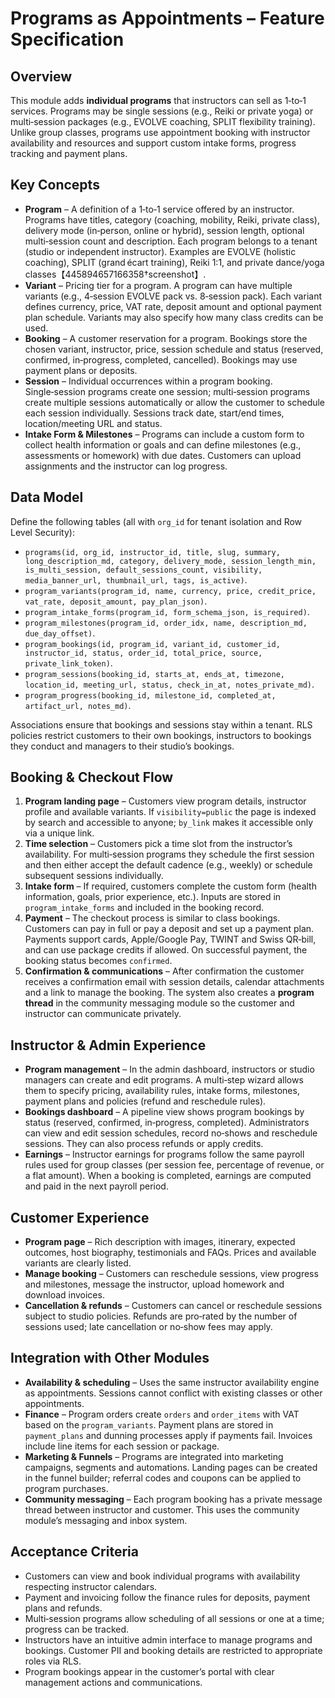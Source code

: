 # Programs as Appointments – Feature Specification

## Overview

This module adds **individual programs** that instructors can sell as 1‑to‑1 services.  Programs may be single sessions (e.g., Reiki or private yoga) or multi‑session packages (e.g., EVOLVE coaching, SPLIT flexibility training).  Unlike group classes, programs use appointment booking with instructor availability and resources and support custom intake forms, progress tracking and payment plans.

## Key Concepts

- **Program** – A definition of a 1‑to‑1 service offered by an instructor.  Programs have titles, category (coaching, mobility, Reiki, private class), delivery mode (in‑person, online or hybrid), session length, optional multi‑session count and description.  Each program belongs to a tenant (studio or independent instructor).  Examples are EVOLVE (holistic coaching), SPLIT (grand écart training), Reiki 1:1, and private dance/yoga classes【445894657166358†screenshot】.
- **Variant** – Pricing tier for a program.  A program can have multiple variants (e.g., 4‑session EVOLVE pack vs. 8‑session pack).  Each variant defines currency, price, VAT rate, deposit amount and optional payment plan schedule.  Variants may also specify how many class credits can be used.
- **Booking** – A customer reservation for a program.  Bookings store the chosen variant, instructor, price, session schedule and status (reserved, confirmed, in‑progress, completed, cancelled).  Bookings may use payment plans or deposits.
- **Session** – Individual occurrences within a program booking.  Single‑session programs create one session; multi‑session programs create multiple sessions automatically or allow the customer to schedule each session individually.  Sessions track date, start/end times, location/meeting URL and status.
- **Intake Form & Milestones** – Programs can include a custom form to collect health information or goals and can define milestones (e.g., assessments or homework) with due dates.  Customers can upload assignments and the instructor can log progress.

## Data Model

Define the following tables (all with `org_id` for tenant isolation and Row Level Security):

- `programs(id, org_id, instructor_id, title, slug, summary, long_description_md, category, delivery_mode, session_length_min, is_multi_session, default_sessions_count, visibility, media_banner_url, thumbnail_url, tags, is_active)`.
- `program_variants(program_id, name, currency, price, credit_price, vat_rate, deposit_amount, pay_plan_json)`.
- `program_intake_forms(program_id, form_schema_json, is_required)`.
- `program_milestones(program_id, order_idx, name, description_md, due_day_offset)`.
- `program_bookings(id, program_id, variant_id, customer_id, instructor_id, status, order_id, total_price, source, private_link_token)`.
- `program_sessions(booking_id, starts_at, ends_at, timezone, location_id, meeting_url, status, check_in_at, notes_private_md)`.
- `program_progress(booking_id, milestone_id, completed_at, artifact_url, notes_md)`.

Associations ensure that bookings and sessions stay within a tenant.  RLS policies restrict customers to their own bookings, instructors to bookings they conduct and managers to their studio’s bookings.

## Booking & Checkout Flow

1. **Program landing page** – Customers view program details, instructor profile and available variants.  If `visibility=public` the page is indexed by search and accessible to anyone; `by_link` makes it accessible only via a unique link.
2. **Time selection** – Customers pick a time slot from the instructor’s availability.  For multi‑session programs they schedule the first session and then either accept the default cadence (e.g., weekly) or schedule subsequent sessions individually.
3. **Intake form** – If required, customers complete the custom form (health information, goals, prior experience, etc.).  Inputs are stored in `program_intake_forms` and included in the booking record.
4. **Payment** – The checkout process is similar to class bookings.  Customers can pay in full or pay a deposit and set up a payment plan.  Payments support cards, Apple/Google Pay, TWINT and Swiss QR‑bill, and can use package credits if allowed.  On successful payment, the booking status becomes `confirmed`.
5. **Confirmation & communications** – After confirmation the customer receives a confirmation email with session details, calendar attachments and a link to manage the booking.  The system also creates a **program thread** in the community messaging module so the customer and instructor can communicate privately.

## Instructor & Admin Experience

- **Program management** – In the admin dashboard, instructors or studio managers can create and edit programs.  A multi‑step wizard allows them to specify pricing, availability rules, intake forms, milestones, payment plans and policies (refund and reschedule rules).
- **Bookings dashboard** – A pipeline view shows program bookings by status (reserved, confirmed, in‑progress, completed).  Administrators can view and edit session schedules, record no‑shows and reschedule sessions.  They can also process refunds or apply credits.
- **Earnings** – Instructor earnings for programs follow the same payroll rules used for group classes (per session fee, percentage of revenue, or a flat amount).  When a booking is completed, earnings are computed and paid in the next payroll period.

## Customer Experience

- **Program page** – Rich description with images, itinerary, expected outcomes, host biography, testimonials and FAQs.  Prices and available variants are clearly listed.
- **Manage booking** – Customers can reschedule sessions, view progress and milestones, message the instructor, upload homework and download invoices.
- **Cancellation & refunds** – Customers can cancel or reschedule sessions subject to studio policies.  Refunds are pro‑rated by the number of sessions used; late cancellation or no‑show fees may apply.

## Integration with Other Modules

- **Availability & scheduling** – Uses the same instructor availability engine as appointments.  Sessions cannot conflict with existing classes or other appointments.
- **Finance** – Program orders create `orders` and `order_items` with VAT based on the `program_variants`.  Payment plans are stored in `payment_plans` and dunning processes apply if payments fail.  Invoices include line items for each session or package.
- **Marketing & Funnels** – Programs are integrated into marketing campaigns, segments and automations.  Landing pages can be created in the funnel builder; referral codes and coupons can be applied to program purchases.
- **Community messaging** – Each program booking has a private message thread between instructor and customer.  This uses the community module’s messaging and inbox system.

## Acceptance Criteria

- Customers can view and book individual programs with availability respecting instructor calendars.
- Payment and invoicing follow the finance rules for deposits, payment plans and refunds.
- Multi‑session programs allow scheduling of all sessions or one at a time; progress can be tracked.
- Instructors have an intuitive admin interface to manage programs and bookings.  Customer PII and booking details are restricted to appropriate roles via RLS.
- Program bookings appear in the customer’s portal with clear management actions and communications.

